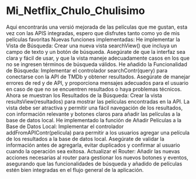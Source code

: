 # Mi_Netflix_Chulo_Chulisimo
Aqui encontrarás una versió mejorada de las películas que me gustan, esta vez con las APIS integradas, espero que disfrutes tanto como yo de mis películas favoritas
Nuevas funciones implementadas: 
He implementar la Vista de Búsqueda: Crear una nueva vista searchView() que incluya un campo de texto y un botón de búsqueda. Asegúrate de que la interfaz sea clara y fácil de usar, y que la vista maneje adecuadamente casos en los que no se ingresen términos de búsqueda válidos.
He añadido la Funcionalidad de Búsqueda: Implementar el controlador searchContr(query) para conectarse con la API de TMDb y obtener resultados. Asegúrate de manejar errores de red y de API, y proporciona mensajes adecuados para el usuario en caso de que no se encuentren resultados o haya problemas técnicos.
Ahora se muestran los Resultados de la Búsqueda: Crear la vista resultsView(resultados) para mostrar las películas encontradas en la API. La vista debe ser atractiva y permitir una fácil navegación de los resultados, con información relevante y botones claros para añadir las películas a la base de datos local.
He implementado la función de Añadir Películas a la Base de Datos Local: Implementar el controlador addFromAPIContr(pelicula) para permitir a los usuarios agregar una película de los resultados a la base de datos local. Asegúrate de validar la información antes de agregarla, evitar duplicados y confirmar al usuario cuando la operación sea exitosa.
Actualizar el Router: Añadir las nuevas acciones necesarias al router para gestionar los nuevos botones y eventos, asegurando que las funcionalidades de búsqueda y añadido de películas estén bien integradas en el flujo general de la aplicación.
